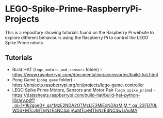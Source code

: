 # LEGO-Spike-Prime-RaspberryPi-Projects
This is a repository showing tutorials found on the Raspberry Pi website to explore different behaviours using the Raspberry Pi to control the LEGO Spike Prime robots

## Tutorials
* Build HAT (<code>lego_motors_and_sensors</code> folder) - <a href="https://www.raspberrypi.com/documentation/accessories/build-hat.html">https://www.raspberrypi.com/documentation/accessories/build-hat.html</a>
* Pong Game (<code>pong_game</code> folder) - <a href="https://projects.raspberrypi.org/en/projects/lego-game-controller">https://projects.raspberrypi.org/en/projects/lego-game-controller</a>
* LEGO Spike Prime Motors, Sensors and Motor Pair (<code>lego_spike_prime</code>) - <a href="https://datasheets.raspberrypi.com/build-hat/build-hat-python-library.pdf?_gl=1*1k2goe0*_ga*MzE2NDA2OTMzLjE3MjExNDAzMjM.*_ga_22FD70LWDS*MTcyMTIyNzE4NC4xLjAuMTcyMTIyNzE4NC4wLjAuMA">https://datasheets.raspberrypi.com/build-hat/build-hat-python-library.pdf?_gl=1*1k2goe0*_ga*MzE2NDA2OTMzLjE3MjExNDAzMjM.*_ga_22FD70LWDS*MTcyMTIyNzE4NC4xLjAuMTcyMTIyNzE4NC4wLjAuMA</a>
